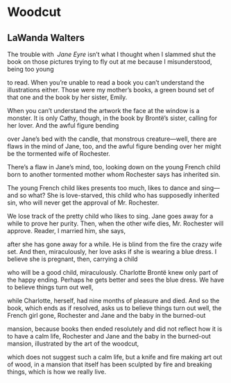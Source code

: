 # Woodcut
## LaWanda Walters
The trouble with  _Jane Eyre_
isn’t what I thought when I slammed shut the book
on those pictures trying to fly out at me
because I misunderstood, being too young

to read. When you’re unable to read a book
you can’t understand the illustrations either.
Those were my mother’s books, a green bound set
of that one and the book by her sister, Emily.

When you can’t understand the artwork
the face at the window is a monster.
It is only Cathy, though, in the book by Brontë’s sister,
calling for her lover. And the awful figure bending

over Jane’s bed with the candle, that monstrous
creature—well, there are flaws in the mind of Jane, too,
and the awful figure bending over her
might be the tormented wife of Rochester.

There’s a flaw in Jane’s mind, too,
looking down on the young French child
born to another tormented mother
whom Rochester says has inherited sin.

The young French child likes presents too much,
likes to dance and sing—and so what? She is love-starved,
this child who has supposedly inherited sin,
who will never get the approval of Mr. Rochester.

We lose track of the pretty child who likes to sing.
Jane goes away for a while to prove her purity.
Then, when the other wife dies, Mr. Rochester
will approve. Reader, I married him, she says,

after she has gone away for a while. He is blind
from the fire the crazy wife set. And then, miraculously,
her love asks if she is wearing a blue dress.
I believe she is pregnant, then, carrying a child

who will be a good child, miraculously.
Charlotte Brontë knew only part of the happy ending.
Perhaps he gets better and sees the blue dress.
We have to believe things turn out well,

while Charlotte, herself, had nine months of pleasure
and died. And so the book, which ends as if resolved,
asks us to believe things turn out well, the French girl gone,
Rochester and Jane and the baby in the burned-out

mansion, because books then ended resolutely
and did not reflect how it is to have a calm life,
Rochester and Jane and the baby in the burned-out
mansion, illustrated by the art of the woodcut,

which does not suggest such a calm life,
but a knife and fire making art out of wood,
in a mansion that itself has been sculpted by
fire and breaking things, which is how we really live.